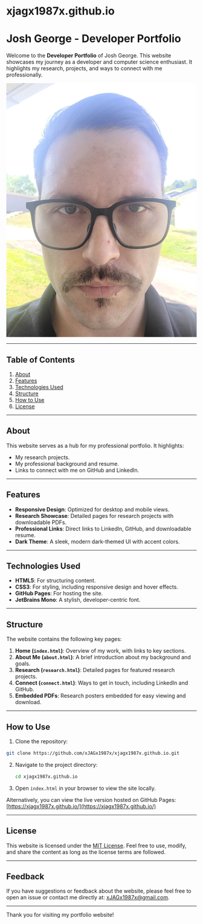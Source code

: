 # xjagx1987x.github.io

# Josh George - Developer Portfolio

Welcome to the **Developer Portfolio** of Josh George. This website showcases my journey as a developer and computer science enthusiast. It highlights my research, projects, and ways to connect with me professionally.

![Website Preview](images/html-head.jpg)

---

## Table of Contents
1. [About](#about)
2. [Features](#features)
3. [Technologies Used](#technologies-used)
4. [Structure](#structure)
5. [How to Use](#how-to-use)
6. [License](#license)

---

## About
This website serves as a hub for my professional portfolio. It highlights:
- My research projects.
- My professional background and resume.
- Links to connect with me on GitHub and LinkedIn.

---

## Features
- **Responsive Design**: Optimized for desktop and mobile views.
- **Research Showcase**: Detailed pages for research projects with downloadable PDFs.
- **Professional Links**: Direct links to LinkedIn, GitHub, and downloadable resume.
- **Dark Theme**: A sleek, modern dark-themed UI with accent colors.

---

## Technologies Used
- **HTML5**: For structuring content.
- **CSS3**: For styling, including responsive design and hover effects.
- **GitHub Pages**: For hosting the site.
- **JetBrains Mono**: A stylish, developer-centric font.

---

## Structure
The website contains the following key pages:
1. **Home (`index.html`)**: Overview of my work, with links to key sections.
2. **About Me (`about.html`)**: A brief introduction about my background and goals.
3. **Research (`research.html`)**: Detailed pages for featured research projects.
4. **Connect (`connect.html`)**: Ways to get in touch, including LinkedIn and GitHub.
5. **Embedded PDFs**: Research posters embedded for easy viewing and download.

---

## How to Use
1. Clone the repository:
```bash
git clone https://github.com/xJAGx1987x/xjagx1987x.github.io.git
```
2. Navigate to the project directory:
   ```bash
   cd xjagx1987x.github.io
   ```

3. Open `index.html` in your browser to view the site locally.

Alternatively, you can view the live version hosted on GitHub Pages:
[https://xjagx1987x.github.io/](https://xjagx1987x.github.io/)

---

## License
This website is licensed under the [MIT License](LICENSE). Feel free to use, modify, and share the content as long as the license terms are followed.

---

## Feedback
If you have suggestions or feedback about the website, please feel free to open an issue or contact me directly at:
[xJAGx1987x@gmail.com](mailto:xJAGx1987x@gmail.com).

---

Thank you for visiting my portfolio website!
